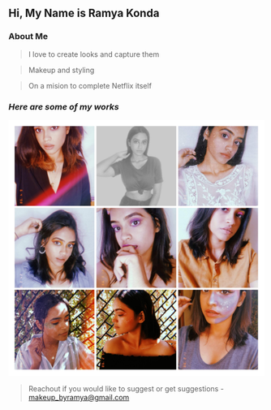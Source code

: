 ## Hi, My Name is Ramya Konda 

### **About Me**

> I love to create looks and capture them

> Makeup and styling 

> On a mision to complete Netflix itself

### ***Here are some of my works***

![collage](/_src/collage.jpg)

> Reachout if you would like to suggest or get suggestions - makeup_byramya@gmail.com 
